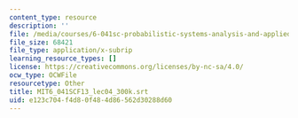 ```yaml
---
content_type: resource
description: ''
file: /media/courses/6-041sc-probabilistic-systems-analysis-and-applied-probability-fall-2013/e123c704f4d80f484d86562d30288d60_MIT6_041SCF13_lec04_300k.srt
file_size: 68421
file_type: application/x-subrip
learning_resource_types: []
license: https://creativecommons.org/licenses/by-nc-sa/4.0/
ocw_type: OCWFile
resourcetype: Other
title: MIT6_041SCF13_lec04_300k.srt
uid: e123c704-f4d8-0f48-4d86-562d30288d60
---
```

